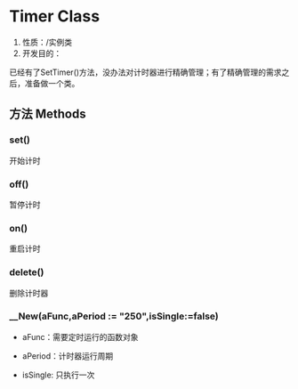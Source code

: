 # Timer Class

1.  性质：/实例类
2.	开发目的：

已经有了SetTimer()方法，没办法对计时器进行精确管理；有了精确管理的需求之后，准备做一个类。


## 方法 Methods
### set()
开始计时
### off()
暂停计时
### on()
重启计时
### delete()
删除计时器
### __New(aFunc,aPeriod := "250",isSingle:=false)
- aFunc：需要定时运行的函数对象
- aPeriod：计时器运行周期

- isSingle: 只执行一次
